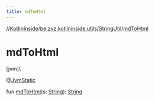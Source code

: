 ```yaml
---
title: mdToHtml
---
```

//[KotlinInside](../../../index.html)/[be.zvz.kotlininside.utils](../index.html)/[StringUtil](index.html)/[mdToHtml](md-to-html.html)



# mdToHtml



[jvm]\




@[JvmStatic](https://kotlinlang.org/api/latest/jvm/stdlib/kotlin.jvm/-jvm-static/index.html)



fun [mdToHtml](md-to-html.html)(s: [String](https://kotlinlang.org/api/latest/jvm/stdlib/kotlin/-string/index.html)): [String](https://kotlinlang.org/api/latest/jvm/stdlib/kotlin/-string/index.html)




